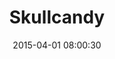 ---
layout: post
title:  "Skullcandy"
number: "91"
date:   2015-04-01 08:00:30
large-image: "https://farm9.staticflickr.com/8691/16798358247_57fb7e11cf_k.jpg"
---
